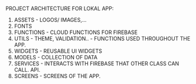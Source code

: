 PROJECT ARCHITECTURE FOR LOKAL APP:

1. ASSETS - LOGOS/ IMAGES,...
2. FONTS 
3. FUNCTIONS - CLOUD FUNCTIONS FOR FIREBASE
4. UTILS - THEME, VALIDATION.. - FUNCTIONS USED THROUGHOUT THE APP.
5. WIDGETS - REUSABLE UI WIDGETS
6. MODELS - COLLECTION OF DATA
7. SERVICES - INTERACTS WITH FIREBASE THAT OTHER CLASS CAN CALL. API.
8. SCREENS - SCREENS OF THE APP.

